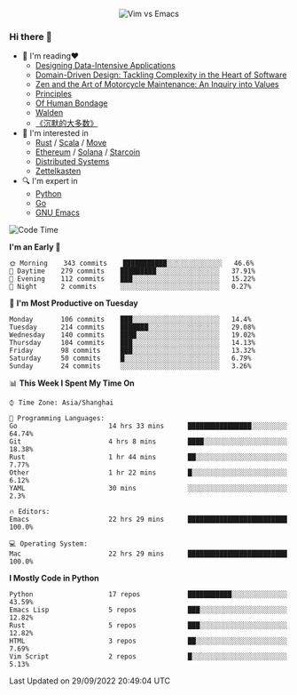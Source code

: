 <p align="center">
    <img src="https://gist.githubusercontent.com/coldnight/e696baffb094e71c96cb302118878eae/raw/40ea5053a6f66cc65f90f437e4173497da225958/banner.gif" alt="Vim vs Emacs" />
</p>

### Hi there 👋

- 📖 I'm reading❤️
    + [Designing Data-Intensive Applications](https://www.oreilly.com/library/view/designing-data-intensive-applications/9781491903063/)
    + [Domain-Driven Design: Tackling Complexity in the Heart of Software](https://www.dddcommunity.org/book/evans_2003/)
    + [Zen and the Art of Motorcycle Maintenance: An Inquiry into Values](https://en.wikipedia.org/wiki/Zen_and_the_Art_of_Motorcycle_Maintenance)
    + [Principles](https://www.principles.com/)
    + [Of Human Bondage](https://en.wikipedia.org/wiki/Of_Human_Bondage)
    + [Walden](https://en.wikipedia.org/wiki/Walden)
    + [《沉默的大多数》](https://en.wikipedia.org/wiki/Silent_majority)
- 🌱 I'm interested in
    + [Rust](https://www.rust-lang.org/) / [Scala](https://www.scala-lang.org/) / [Move](https://github.com/move-language/move/)
    + [Ethereum](https://ethereum.org/en/) / [Solana](https://solana.com/) / [Starcoin](https://github.com/starcoinorg/starcoin)
	+ [Distributed Systems](https://www.linuxzen.com/notes/topics/20200320174417_%E5%88%86%E5%B8%83%E5%BC%8F/)
	+ [Zettelkasten](https://www.linuxzen.com/notes/notes/20220120080920-slip_box/)
- 🔍 I'm expert in
    + [Python](https://www.python.org/)
    + [Go](https://go.dev/)
    + [GNU Emacs](https://www.gnu.org/software/emacs/)

<!--START_SECTION:waka-->
![Code Time](http://img.shields.io/badge/Code%20Time-1%2C600%20hrs%2047%20mins-blue)

**I'm an Early 🐤** 

```text
🌞 Morning    343 commits    ███████████░░░░░░░░░░░░░░   46.6% 
🌆 Daytime    279 commits    █████████░░░░░░░░░░░░░░░░   37.91% 
🌃 Evening    112 commits    ███░░░░░░░░░░░░░░░░░░░░░░   15.22% 
🌙 Night      2 commits      ░░░░░░░░░░░░░░░░░░░░░░░░░   0.27%

```
📅 **I'm Most Productive on Tuesday** 

```text
Monday       106 commits    ███░░░░░░░░░░░░░░░░░░░░░░   14.4% 
Tuesday      214 commits    ███████░░░░░░░░░░░░░░░░░░   29.08% 
Wednesday    140 commits    ████░░░░░░░░░░░░░░░░░░░░░   19.02% 
Thursday     104 commits    ███░░░░░░░░░░░░░░░░░░░░░░   14.13% 
Friday       98 commits     ███░░░░░░░░░░░░░░░░░░░░░░   13.32% 
Saturday     50 commits     █░░░░░░░░░░░░░░░░░░░░░░░░   6.79% 
Sunday       24 commits     ░░░░░░░░░░░░░░░░░░░░░░░░░   3.26%

```


📊 **This Week I Spent My Time On** 

```text
⌚︎ Time Zone: Asia/Shanghai

💬 Programming Languages: 
Go                       14 hrs 33 mins      ████████████████░░░░░░░░░   64.74% 
Git                      4 hrs 8 mins        ████░░░░░░░░░░░░░░░░░░░░░   18.38% 
Rust                     1 hr 44 mins        ██░░░░░░░░░░░░░░░░░░░░░░░   7.77% 
Other                    1 hr 22 mins        █░░░░░░░░░░░░░░░░░░░░░░░░   6.12% 
YAML                     30 mins             ░░░░░░░░░░░░░░░░░░░░░░░░░   2.3%

🔥 Editors: 
Emacs                    22 hrs 29 mins      █████████████████████████   100.0%

💻 Operating System: 
Mac                      22 hrs 29 mins      █████████████████████████   100.0%

```

**I Mostly Code in Python** 

```text
Python                   17 repos            ███████████░░░░░░░░░░░░░░   43.59% 
Emacs Lisp               5 repos             ███░░░░░░░░░░░░░░░░░░░░░░   12.82% 
Rust                     5 repos             ███░░░░░░░░░░░░░░░░░░░░░░   12.82% 
HTML                     3 repos             ██░░░░░░░░░░░░░░░░░░░░░░░   7.69% 
Vim Script               2 repos             █░░░░░░░░░░░░░░░░░░░░░░░░   5.13%

```



 Last Updated on 29/09/2022 20:49:04 UTC
<!--END_SECTION:waka-->

